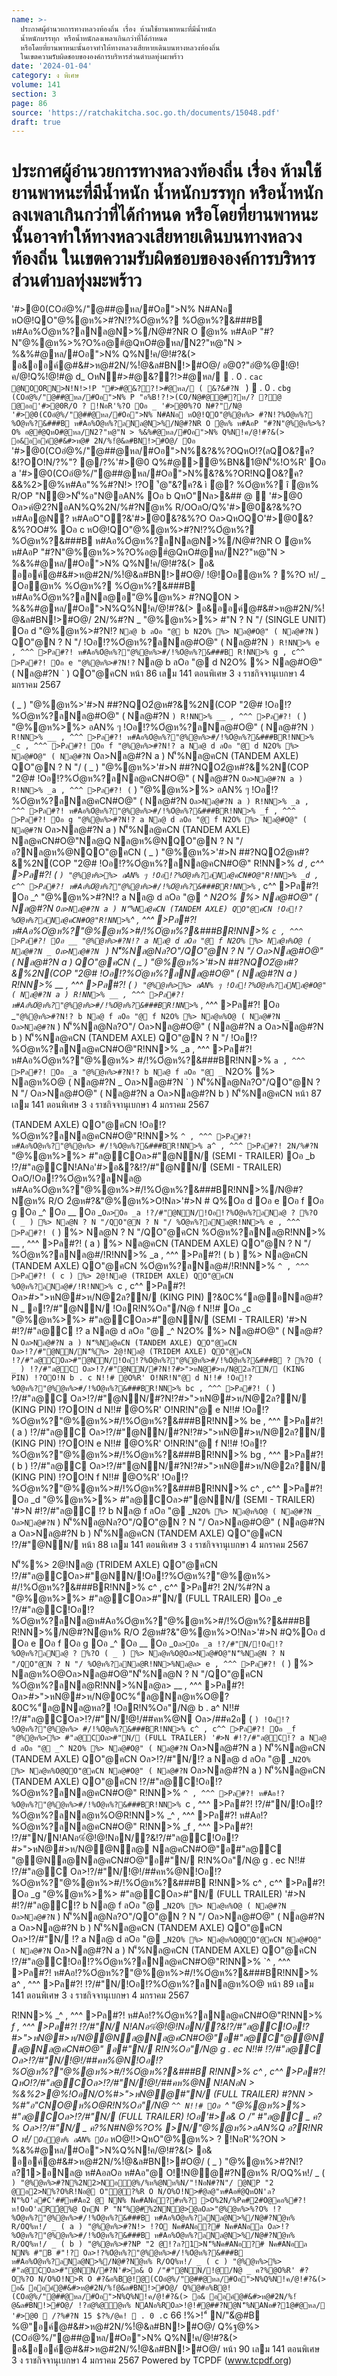 ```yaml
---
name: >-
  ประกาศผู้อำนวยการทางหลวงท้องถิ่น เรื่อง ห้ามใช้ยานพาหนะที่มีน้ำหนัก
  น้ำหนักบรรทุก หรือน้ำหนักลงเพลาเกินกว่าที่ได้กำหนด
  หรือโดยที่ยานพาหนะนั้นอาจทำให้ทางหลวงเสียหายเดินบนทางหลวงท้องถิ่น
  ในเขตความรับผิดชอบขององค์การบริหารส่วนตำบลทุ่งมะพร้าว
date: '2024-01-04'
category: ง พิเศษ
volume: 141
section: 3
page: 86
source: 'https://ratchakitcha.soc.go.th/documents/15048.pdf'
draft: true
---
```


# ประกาศผู้อำนวยการทางหลวงท้องถิ่น เรื่อง ห้ามใช้ยานพาหนะที่มีน้ำหนัก น้ำหนักบรรทุก หรือน้ำหนักลงเพลาเกินกว่าที่ได้กำหนด หรือโดยที่ยานพาหนะนั้นอาจทำให้ทางหลวงเสียหายเดินบนทางหลวงท้องถิ่น ในเขตความรับผิดชอบขององค์การบริหารส่วนตำบลทุ่งมะพร้าว

'#>@0(COอํ@%/"@##@หล/#Oอ">N% N#ANอ หO@!QO"@%@ห%>#?N!?%Oํ@ห%? %Oํ@ห%?&###B ห#Aอ%Oํ@ห%?ลNล@N>%/N@#?NR O ํ@ห% ห#AอP "#?N"@%@ห%>%?O%อ@#ํ@QหO#@หล/N2?"ห@"N > %&%#@หล/#Oอ">N% Q%N!ค/@!#?&(> อ&ออค์@#&#>ห@#2N/%!ํ@&ล#BN!>#O@/ อ@0?"อํ@%@!@!ค/@!Q%!@!#@ d_ OหN#>#@&??!>#@หล/  . 0 . `cac @NOORN>N!N!>!P "#>#@&??!>#@หล/ ( &?&#?N ` )  . 0 . `cbg (COอํ@%/"@##@หล/#Oอ">N% P "อ%B!?!>(CO/N@#@@#?ห/? ?@ @ออ'#>@0R/O ? !NอR'%?O Oอ _ '#>@0%?O N#?"/N@ '#>@0(COอํ@%/"@##@หล/#Oอ">N% N#ANอ หO@!QO"@%@ห%> #?N!?%Oํ@ห%? %Oํ@ห%?&###B ห#Aอ%Oํ@ห%?ลNล@N>%/N@#?NR O ํ@ห% ห#AอP "#?N"@%@ห%>%?O% อ@#ํ@QหO#@หล/N2?"ห@"N > %&%#@หล/#Oอ">N% Q%N!ค/@!#?&(> อ&ออค์@#&#>ห@# 2N/%!ํ@&ล#BN!>#O@/ Oอ ` '#>@0(COอํ@%/"@##@หล/#Oอ">N%&?&%?OQหO!?(ลQO&?ค?&!?OO!N/?%"? @/?%'#>@0 Q%#@>@%BN&1@N'็%!O%R' Oอ a '#>@0(COอํ@%/"@##@หล/#Oอ">N%&?&%?OR!NQO&?ค?&&%2>@%ห#Aอ"%%#?N!> !?O '้@"&?ค?& ì ํ@? %Oํ@ห%? î ํ@ห% R/OP "N@>N'็%อ"N@อAN% Oอ b QหO"Nล>&## @  '#>@0 Oล>คํ@2?NอAN%Q%2N/%#?Nํ@ห% R/OOลO/Q%'#>@0&?&%?O ห#Aอ@N? ห#AอO"O?&'#>@0&?&%?O Oล>QหOQO'#>@0&?&%?OO#% Oอ c หO@!QO"@%@ห%>#?N!?%Oํ@ห%? %Oํ@ห%?&###B ห#Aอ%Oํ@ห%?ลNล@N>%/N@#?NR O ํ@ห% ห#AอP "#?N"@%@ห%>%?O%อ@#ํ@QหO#@หล/N2?"ห@"N > %&%#@หล/#Oอ">N% Q%N!ค/@!#?&(> อ& ออค์@#&#>ห@#2N/%!ํ@&ล#BN!>#O@/ !@!Oอํ@ห% ? %?O ห!/ _ Oอํ@ห% %Oํ@ห%? %Oํ@ห%?&###B ห#Aอ%Oํ@ห%?ลNล@อ"@%@ห%> #?NQON > %&%#@หล/#Oอ">N%Q%N!ค/@!#?&(> อ&ออค์@#&#>ห@#2N/%!ํ@&ล#BN!>#O@/ 2N/%#?N _ "@%@ห%>%> #"N ? N "/ (SINGLE UNIT) Oอ d "@%@ห%>#?N!? ` Nล@ b ลOอ "@ b N2O% %> Nล@#O@" ( Nล@#?N ` ) QO"@N ? N "/ !Oอ!?%Oํ@ห%?ลNล@#O@" ( Nล@#?N ` ) R!NN>% e , ^^^ >Pล#?! ห#Aอ%Oํ@ห%?"@%@ห%>#/!%Oํ@ห%?&###B R!NN>% g , c^^ >Pล#?! Oอ e "@%@ห%>#?N!? ` Nล@ b ลOอ "@ d N2O% %> Nล@#O@" ( Nล@#?N ` ) QO"@คCN หน้า 86 เลม 141 ตอนพิเศษ 3 ง ราชกิจจานุเบกษา 4 มกราคม 2567

( _ ) "@%@ห%>'#>N ##?NQO2ํ@ห#?&%2N(COP "2@# !Oอ!?%Oํ@ห%?ลNล@#O@" ( Nล@#?N ` ) R!NN>% __ , ^^^ >Pล#?! ( ` ) "@%@ห%>%> อAN% ๆ !Oอ!?%Oํ@ห%?ลNล@#O@" ( Nล@#?N ` ) R!NN>% __ , ^^^ >Pล#?! ห#Aอ%Oํ@ห%?"@%@ห%>#/!%Oํ@ห%?&###BR!NN>% _c , ^^^ >Pล#?! Oอ f "@%@ห%>#?N!? a Nล@ d ลOอ "@ d N2O% %> Nล@#O@" ( Nล@#?N ` Oล>Nล@#?N a ) N'็%Nล@คCN (TANDEM AXLE) QO"@N ? N "/ ( _ ) "@%@ห%>'#>N ##?NQO2ํ@ห#?&%2N(COP "2@# !Oอ!?%Oํ@ห%?ลNล@คCN#O@" ( Nล@#?N ` Oล>Nล@#?N a ) R!NN>% _a , ^^^ >Pล#?! ( ` ) "@%@ห%>%> อAN% ๆ !Oอ!?%Oํ@ห%?ลNล@คCN#O@" ( Nล@#?N ` Oล>Nล@#?N a ) R!NN>% _a , ^^^ >Pล#?! ห#Aอ%Oํ@ห%?"@%@ห%>#/!%Oํ@ห%?&###BR!NN>% _f , ^^^ >Pล#?! Oอ g "@%@ห%>#?N!? a Nล@ d ลOอ "@ f N2O% %> Nล@#O@" ( Nล@#?N ` Oล>Nล@#?N a ) N'็%Nล@คCN (TANDEM AXLE) Nล@คCN#O@"Nล@Q Nล@ห%@NQO"@N ? N "/อ?Nล@ห%@NQO"@คCN ( _ ) "@%@ห%>'#>N ##?NQO2ํ@ห#?&%2N(COP "2@# !Oอ!?%Oํ@ห%?ลNล@คCN#O@" R!NN>% _d , c^^ >Pล#?! ( ` ) "@%@ห%>%> อAN% ๆ !Oอ!?%Oํ@ห%?ลNล@คCN#O@"R!NN>% _d , c^^ >Pล#?! ห#Aอ%Oํ@ห%?"@%@ห%>#/!%Oํ@ห%?&###BR!NN>% `_ , c^^ >Pล#?! Oอ _^ "@%@ห%>#?N!? a Nล@ d ลOอ "@ _^ N2O% %> Nล@#O@" ( Nล@#?N ` Oล>Nล@#?N a ) N'็%Nล@คCN (TANDEM AXLE) QO"@คCN !Oอ!?%Oํ@ห%?ลNล@คCN#O@"R!NN>% `^ , ^^^ >Pล#?! ห#Aอ%Oํ@ห%?"@%@ห%>#/!%Oํ@ห%?&###BR!NN>% `c , ^^^ >Pล#?! Oอ __ "@%@ห%>#?N!? a Nล@ d ลOอ "@ f N2O% %> Nล@ห%O@ ( Nล@#?N _ Oล>Nล@#?N ` ) N'็%Nล@Nล?O"/QO"@N ? N "/ Oล>Nล@#O@" ( Nล@#?N a ) QO"@คCN ( _ ) "@%@ห%>'#>N ##?NQO2ํ@ห#?&%2N(COP "2@# !Oอ!?%Oํ@ห%?ลNล@#O@" ( Nล@#?N a ) R!NN>% __ , ^^^ >Pล#?! ( ` ) "@%@ห%>%> อAN% ๆ !Oอ!?%Oํ@ห%?ลNล@#O@" ( Nล@#?N a ) R!NN>% __ , ^^^ >Pล#?! ห#Aอ%Oํ@ห%?"@%@ห%>#/!%Oํ@ห%?&###BR!NN>% `_ , ^^^ >Pล#?! Oอ _` "@%@ห%>#?N!? b Nล@ f ลOอ "@ f N2O% %> Nล@ห%O@ ( Nล@#?N _ Oล>Nล@#?N ` ) N'็%Nล@Nล?O"/ Oล>Nล@#O@" ( Nล@#?N a Oล>Nล@#?N b ) N'็%Nล@คCN (TANDEM AXLE) QO"@N ? N "/ !Oอ!?%Oํ@ห%?ลNล@คCN#O@"R!NN>% _a , ^^^ >Pล#?! ห#Aอ%Oํ@ห%?"@%@ห%> #/!%Oํ@ห%?&###BR!NN>% `a , ^^^ >Pล#?! Oอ _a "@%@ห%>#?N!? b Nล@ f ลOอ "@ _` N2O% %> Nล@ห%O@ ( Nล@#?N _ Oล>Nล@#?N ` ) N'็%Nล@Nล?O"/QO"@N ? N "/ Oล>Nล@#O@" ( Nล@#?N a Oล>Nล@#?N b ) N'็%Nล@คCN หน้า 87 เลม 141 ตอนพิเศษ 3 ง ราชกิจจานุเบกษา 4 มกราคม 2567

(TANDEM AXLE) QO"@คCN !Oอ!?%Oํ@ห%?ลNล@คCN#O@"R!NN>% `^ , ^^^ >Pล#?! ห#Aอ%Oํ@ห%?"@%@ห%> #/!%Oํ@ห%?&###BR!NN>% a^ , ^^^ >Pล#?! 2N/%#?N ` "@%@ห%>%> #"ล@COล>#"@NN/ (SEMI - TRAILER) Oอ _b !?/#"ล@CN!ANอ'#>อ&?&!?/#"@NN/ (SEMI - TRAILER) OลO/!Oอ!?%Oํ@ห%?ลNล@ ห#Aอ%Oํ@ห%?"@%@ห%>#/!%Oํ@ห%?&###BR!NN>%/N@#?Nํ@ห% R/O 2ํ@ห#?&"@%@ห%>O!Nล>'#>N # Q%Oอ d Oอ e Oอ f Oอ g Oอ _^ Oอ __ Oอ _` Oล>Oอ _a !?/#"@NN/!Oอ!?%Oํ@ห%?ลNล@ ? %?O ( _ ) %> Nล@N ? N "/QO"@N ? N "/ %Oํ@ห%?ลNล@R!NN>% e , ^^^ >Pล#?! ( ` ) %> Nล@N ? N "/QO"@คCN %Oํ@ห%?ลNล@R!NN>% __ , ^^^ >Pล#?! ( a ) %> Nล@คCN (TANDEM AXLE) QO"@N ? N "/ %Oํ@ห%?ลNล@#/!R!NN>% _a , ^^^ >Pล#?! ( b ) %> Nล@คCN (TANDEM AXLE) QO"@คCN %Oํ@ห%?ลNล@#/!R!NN>% `^ , ^^^ >Pล#?! ( c ) %> 2@!Nล@ (TRIDEM AXLE) QO"@คCN %Oํ@ห%?ลNล@#/!R!NN>% `c , c^^ >Pล#?! Oล>#>">หN@#>ห/N@2ล?N/ (KING PIN) ?&0C%"์ล@อNล@#?N _ อ!?/#"@NN/ !OอR!N%Oอ"/N@ f N!!# Oอ _c "@%@ห%>%> #"ล@COล>#"@NN/ (SEMI - TRAILER) '#>N #!?/#"ล@C !? a Nล@ d ลOอ "@ _^ N2O% %> Nล@#O@" ( Nล@#?N ` Oล>Nล@#?N a ) N'็%Nล@คCN (TANDEM AXLE) QO"@คCN Oล>!?/#"@NN/N'็%%> 2@!Nล@ (TRIDEM AXLE) QO"@คCN !?/#"ล@COล>#"@NN/!Oอ!?%Oํ@ห%?"@%@ห%>#/!%Oํ@ห%?&###B ? %?O ( _ ) !?/#"ล@C Oล>!?/#"@NN/#?N!?#>">หN@#>ห/N@2ล?N/ (KING PIN) !?OO!N b . c N!!# @O%R' O!NR!N"@ d N!!# !Oอ!?%Oํ@ห%?"@%@ห%>#/!%Oํ@ห%?&###BR!NN>% bc , ^^^ >Pล#?! ( ` ) !?/#"ล@C Oล>!?/#"@NN/#?N!?#>">หN@#>ห/N@2ล?N/ (KING PIN) !?OO!N d N!!# @O%R' O!NR!N"@ e N!!# !Oอ!?%Oํ@ห%?"@%@ห%>#/!%Oํ@ห%?&###BR!NN>% be , ^^^ >Pล#?! ( a ) !?/#"ล@C Oล>!?/#"@NN/#?N!?#>">หN@#>ห/N@2ล?N/ (KING PIN) !?OO!N e N!!# @O%R' O!NR!N"@ f N!!# !Oอ!?%Oํ@ห%?"@%@ห%>#/!%Oํ@ห%?&###BR!NN>% bg , ^^^ >Pล#?! ( b ) !?/#"ล@C Oล>!?/#"@NN/#?N!?#>">หN@#>ห/N@2ล?N/ (KING PIN) !?OO!N f N!!# @O%R' !Oอ!?%Oํ@ห%?"@%@ห%>#/!%Oํ@ห%?&###BR!NN>% c^ , c^^ >Pล#?! Oอ _d "@%@ห%>%> #"ล@COล>#"@NN/ (SEMI - TRAILER) '#>N #!?/#"ล@C !? b Nล@ f ลOอ "@ _` N2O% %> Nล@ห%O@ ( Nล@#?N _ Oล>Nล@#?N ` ) N'็%Nล@Nล?O"/QO"@N ? N "/ Oล>Nล@#O@" ( Nล@#?N a Oล>Nล@#?N b ) N'็%Nล@คCN (TANDEM AXLE) QO"@คCN !?/#"@NN/ หน้า 88 เลม 141 ตอนพิเศษ 3 ง ราชกิจจานุเบกษา 4 มกราคม 2567

N'็%%> 2@!Nล@ (TRIDEM AXLE) QO"@คCN !?/#"ล@COล>#"@NN/!Oอ!?%Oํ@ห%?"@%@ห%> #/!%Oํ@ห%?&###BR!NN>% c^ , c^^ >Pล#?! 2N/%#?N a "@%@ห%>%> #"ล@COล>#"N/ (FULL TRAILER) Oอ _e !?/#"ล@C!Oอ!?%Oํ@ห%?ลNล@ห#Aอ%Oํ@ห%?"@%@ห%>#/!%Oํ@ห%?&###B R!NN>%/N@#?Nํ@ห% R/O 2ํ@ห#?&"@%@ห%>O!Nล>'#>N #Q%Oอ d Oอ e Oอ f Oอ g Oอ _^ Oอ __ Oอ _` Oล>Oอ _a !?/#"N/!Oอ!?%Oํ@ห%?ลNล@ ? %?O ( _ ) %> Nล@ห%O@Oล>Nล@#O@"N'็%Nล@N ? N "/QO"@N ? N "/ %Oํ@ห%?ลNล@R!NN>%Nล@ล> e , ^^^ >Pล#?! ( ` ) %> Nล@ห%O@Oล>Nล@#O@"N'็%Nล@N ? N "/QO"@คCN %Oํ@ห%?ลNล@R!NN>%Nล@ล> __ , ^^^ >Pล#?! Oล>#>">หN@#>ห/N@0C%"์ล@Nล@ห%O@?&0C%"์ล@Nล@หล? !OอR!N%Oอ"/N@ b . a^ N!!# !?/#"ล@COล>!?/#"N/!@!/##คห%@N Oล>/##ค2อ ( ` ) !Oอ!?%Oํ@ห%?"@%@ห%> #/!%Oํ@ห%?&###BR!NN>% c^ , c^^ >Pล#?! Oอ _f "@%@ห%>%> #"ล@COล>#"N/ (FULL TRAILER) '#>N #!?/#"ล@C!? a Nล@ d ลOอ "@ _^ N2O% %> Nล@#O@" ( Nล@#?N ` Oล>Nล@#?N a ) N'็%Nล@คCN (TANDEM AXLE) QO"@คCN Oล>!?/#"N/!? a Nล@ d ลOอ "@ _` N2O% %> Nล@ห%O@QO"@คCN Nล@#O@" ( Nล@#?N ` Oล>Nล@#?N a ) N'็%Nล@คCN (TANDEM AXLE) QO"@คCN !?/#"ล@C!Oอ!?%Oํ@ห%?ลNล@คCN#O@" R!NN>% `^ , ^^^ >Pล#?! ห#Aอ!?%Oํ@ห%?"@%@ห%>#/!%Oํ@ห%?&###BR!NN>% `c , ^^^ >Pล#?! !?/#"N/!Oอ!?%Oํ@ห%?ลNล@ห%O@R!NN>% _^ , ^^^ >Pล#?! ห#Aอ!?%Oํ@ห%?ลNล@คCN#O@" R!NN>% _f , ^^^ >Pล#?! !?/#"N/N!ANอ%ํ@!@!NอN/?&!?/#"ล@C!Oอ!?#>">หN@#>ห/N@@Nล@ Nล@คCN#O@"อ#"ล@C "@@Nล@Nล@คCN#O@"อ#"N/ R!N%Oอ"/N@ g . ec N!!# !?/#"ล@C Oล>!?/#"N/!@!/##คห%@N!Oอ!?%Oํ@ห%?"@%@ห%>#/!%Oํ@ห%?&###B R!NN>% c^ , c^^ >Pล#?! Oอ _g "@%@ห%>%> #"ล@COล>#"N/ (FULL TRAILER) '#>N #!?/#"ล@C!? b Nล@ f ลOอ "@ _` N2O% %> Nล@ห%O@ ( Nล@#?N _ Oล>Nล@#?N ` ) N'็%Nล@Nล?O"/QO"@N ? N "/ Oล>Nล@#O@" ( Nล@#?N a Oล>Nล@#?N b ) N'็%Nล@คCN (TANDEM AXLE) QO"@คCN Oล>!?/#"N/ !? a Nล@ d ลOอ "@ _` N2O% %> Nล@ห%O@QO"@คCN Nล@#O@" ( Nล@#?N ` Oล>Nล@#?N a ) N'็%Nล@คCN (TANDEM AXLE) QO"@คCN !?/#"ล@C!Oอ!?%Oํ@ห%?ลNล@คCN#O@"R!NN>% `^ , ^^^ >Pล#?! ห#Aอ!?%Oํ@ห%?"@%@ห%>#/!%Oํ@ห%?&###BR!NN>% a^ , ^^^ >Pล#?! !?/#"N/!Oอ!?%Oํ@ห%?ลNล@ห%O@ หน้า 89 เลม 141 ตอนพิเศษ 3 ง ราชกิจจานุเบกษา 4 มกราคม 2567

R!NN>% _^ , ^^^ >Pล#?! ห#Aอ!?%Oํ@ห%?ลNล@คCN#O@"R!NN>% _f , ^^^ >Pล#?! !?/#"N/ N!ANอ%ํ@!@!NอN/?&!?/#"ล@C!Oอ!?#>">หN@#>ห/N@@Nล@Nล@คCN#O@"อ#"ล@C"@@Nล@Nล@คCN#O@" อ#"N/ R!N%Oอ"/N@ g . ec N!!# !?/#"ล@C Oล>!?/#"N/!@!/##คห%@N!Oอ!?%Oํ@ห%?"@%@ห%>#/!%Oํ@ห%?&###B R!NN>% c^ , c^^ >Pล#?! QหO!?/#"ล@COล>!?/#"N/!@!/##คห%@N N!ANอN > %&%2>@%!OอN/O%#>">หN@@#"N/ (FULL TRAILER) #?NN > %#"อ"CNO@ห%O@R!N%Oอ"/N@ `^^ N!!# Oอ `^ "@%@ห%>%> #"ล@COล>!?/#"N/ (FULL TRAILER) !Oอ'#>อ& O /" #"ล@C _ ค?% Oล>!?/#"N/ _ ค?%N#N@%?O% >N/"@%@ห%>อAN%Q อ?R!NR O ห!/ ` Oอํ@ห% อAN% Oอ `_ หO@!!>QหO"@%@ห%> ? !NอR'%?ON > %&%#@หล/#Oอ">N%Q%N!ค/@!#?&(> อ& ออค์@#&#>ห@#2N/%!ํ@&ล#BN!>#O@/ ( _ ) "@%@ห%>#?N!?ล?1>อNล@ ห#AอลOอ ห#Aอ"@ O!!N@@#?Nํ@ห% R/OQ%ห!/ _ ( ` ) "@%@ห%>#?N%2N2>Nอํ@%/%ห%@Nห%N/"!NอN#?N"/ @NP "2 @อ2>N%?O%R!Nอ@ O"@?%R O N/O%O!N>#ํ@ล@"ห#Aอ#ํ@QหON'ล?N"%O'ล#C'##ห#Aอ2 @ NN% Nค#ANอ?#ห%? >O%2N/%Pค#2#O@คอ%#?! ห!OอO'ลR้@%@ QหN P "N'็%@#%2NN@>@ลOล>"@%@ห%>%?O% !?%Oํ@ห%?"@%@ห%>#/!%Oํ@ห%?&###B ห#Aอ%Oํ@ห%?ลNล@N>%/N@#?Nํ@ห% R/OQ%ห!/ _ ( a ) "@%@ห%>#?N!> !?O Nค#ANอ?# Nค#ANอล Oล>!?%Oํ@ห%?"@%@ห%>#/!%Oํ@ห%?&###B ห#Aอ%Oํ@ห%?ลNล@N>%/N@#?Nํ@ห% R/OQ%ห!/ _ ( b ) "@%@ห%>#?NP "2 @!?ล?1>N'็%Nค#ANอ?# Nค#ANอล NN% #"B #"!? Oล>!?%Oํ@ห%?"@%@ห%>#/!%Oํ@ห%?&###B ห#Aอ%Oํ@ห%?ลNล@N>%/N@#?Nํ@ห% R/OQ%ห!/ _ ( c ) "@%@ห%>%> #"ล@COล>#"@NN/#?N'#>อ& O /"#"@NN/!@/N@ _ ค?%@O%R' #?O%?O N/O%O!N>R O #?&อ%B@!@(COอํ@%/"@##@หล/#Oอ">N%Q%N!ค/@!#?&(> อ& ออค์@#&#>ห@#2N/%!ํ@&ล#BN!>#O@/ Q%@#อ%B@!(COอํ@%/"@##@หล/#Oอ">N%Q%N!ค/@!#?&(> อ& ออค์@#&#>ห@#2N/%!ํ@&ล#BN!>#O@/ !?อํ@%@ํ@ห% NANอ%ROล>!@!#@##?Nํ@N'็%NANอ#?1@#@หล/ '#>@0  /?%#?N 15 $?%/@ค!  . 0 . `c 66 !%>!"์ N/"&ํ@#B %@"อค์@#&#>ห@#2N/%!ํ@&ล#BN!>#O@/ Q%ฐ@%>(COอํ@%/"@##@หล/#Oอ">N% Q%N!ค/@!#?&(> อ&ออค์@#&#>ห@#2N/%!ํ@&ล#BN!>#O@/ หน้า 90 เลม 141 ตอนพิเศษ 3 ง ราชกิจจานุเบกษา 4 มกราคม 2567 Powered by TCPDF (www.tcpdf.org)
